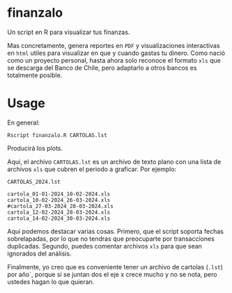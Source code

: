 # finanzalo
Un script en R para visualizar tus finanzas.

Mas concretamente, genera reportes en `PDF` y visualizaciones interactivas en `html` utiles para visualizar en que y cuando gastas tu dinero. Como nació como un proyecto personal, hasta ahora solo reconoce el formato `xls` que se descarga del Banco de Chile, pero adaptarlo a otros bancos es totalmente posible.

# Usage

En general:

```
Rscript finanzalo.R CARTOLAS.lst
```

Producirá los plots.

Aqui, el archivo `CARTOLAS.lst` es un archivo de texto plano con una lista de archivos `xls` que cubren el periodo a graficar. Por ejemplo:

`CARTOLAS_2024.lst`

```
cartola_01-01-2024_10-02-2024.xls
cartola_10-02-2024_26-03-2024.xls
#cartola_27-03-2024_28-03-2024.xls
cartola_12-02-2024_28-03-2024.xls
cartola_14-02-2024_30-03-2024.xls
```

Aqui podemos destacar varias cosas. Primero, que el script soporta fechas sobrelapadas, por lo que no tendras que preocuparte por transacciones duplicadas. Segundo, puedes comentar archivos `xls` para que sean ignorados del análisis. 

Finalmente, yo creo que es conveniente tener un archivo de cartolas (`.lst`) por año`, porque si se juntan dos el eje x crece mucho y no se nota, pero ustedes hagan lo que quieran.
